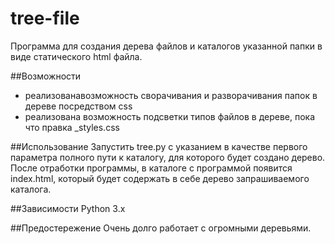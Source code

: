 tree-file
=========
Программа для создания дерева файлов и каталогов указанной папки в виде статического html файла.

##Возможности
 - реализованавозможность сворачивания и разворачивания папок в дереве посредством css
 - реализована возможность подсветки типов файлов в дереве, пока что правка _styles.css

##Использование
Запустить tree.py с указанием в качестве первого параметра полного пути к каталогу, для которого будет создано дерево. После отработки программы, в каталоге с программой появится index.html, который будет содержать в себе дерево запрашиваемого каталога.

##Зависимости
Python 3.x

##Предостережение
Очень долго работает с огромными деревьями.

